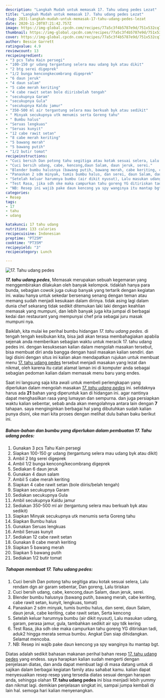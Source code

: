 ```yaml
---
description: "Langkah Mudah untuk memasak 17. Tahu udang pedes Lezat"
title: "Langkah Mudah untuk memasak 17. Tahu udang pedes Lezat"
slug: 2831-langkah-mudah-untuk-memasak-17-tahu-udang-pedes-lezat
date: 2020-11-20T07:21:42.757Z
image: https://img-global.cpcdn.com/recipes/77a5c3f4b5787e9d/751x532cq70/17-tahu-udang-pedes-foto-resep-utama.jpg
thumbnail: https://img-global.cpcdn.com/recipes/77a5c3f4b5787e9d/751x532cq70/17-tahu-udang-pedes-foto-resep-utama.jpg
cover: https://img-global.cpcdn.com/recipes/77a5c3f4b5787e9d/751x532cq70/17-tahu-udang-pedes-foto-resep-utama.jpg
author: Bessie Garrett
ratingvalue: 4.9
reviewcount: 13
recipeingredient:
- "3 pcs Tahu Kain persegi"
- "100-150 gr udang tergantung selera mau udang byk atau dikit"
- "2 btg serei digeprek"
- "1/2 bunga kencongkecombrang digeprek"
- "6 daun jeruk"
- "4 daun salam"
- "5 cabe merah keriting"
- "4 cabe rawit setan bole diirisbelah tengah"
- "secukupnya Garam"
- "secukupnya Gula"
- "secukupnya Kaldu jamur"
- "350-500 ml air tergantung selera mau berkuah byk atau sedikit"
- " Minyak secukupnya utk menumis serta Goreng tahu"
- " Bumbu halus"
- "Seruas lengkuas"
- "Seruas kunyit"
- "12 cabe rawit setan"
- "8 cabe merah keriting"
- "5 bawang merah"
- "5 bawang putih"
- "1/2 butir tomat"
recipeinstructions:
- "Cuci bersih Dan potong tahu segitiga atau kotak sesuai selera, Lalu rendam dgn air garam sebentar, Dan goreng, Lalu tiriskan"
- "Cuci bersih udang, cabe, kencong,daun Salam, daun jeruk, serei."
- "Blender bumbu halusnya (bawang putih, bawang merah, cabe keriting, cabe rawit setan, kunyit, lengkuas, tomat)"
- "Panaskan 2 sdm minyak, tumis bumbu halus, dan serei, daun Salam, daun jeruk, cabe keriting, cabe rawit setan, Serta kencong"
- "Setelah keluar harumnya bumbu (air dikit nyusut), Lalu masukan udang, garam, perasa jamur, gula, tambahkan sedikit air spy tdk kering"
- "Test Rasa, jika sdh oke maka campurkan tahu goreng YG ditiriskan tadi, aduk2 hingga merata semua bumbu. Angkat Dan siap dihidangkan. Selamat mencoba."
- "NB: Resep ini wajib pake daun kencong ya spy wanginya itu mantap bgt."
categories:
- Resep
tags:
- 17
- tahu
- udang

katakunci: 17 tahu udang 
nutrition: 133 calories
recipecuisine: Indonesian
preptime: "PT25M"
cooktime: "PT35M"
recipeyield: "3"
recipecategory: Lunch

---
```



![17. Tahu udang pedes](https://img-global.cpcdn.com/recipes/77a5c3f4b5787e9d/751x532cq70/17-tahu-udang-pedes-foto-resep-utama.jpg)

<b><i>17. tahu udang pedes</i></b>, Memasak merupakan sebuah kegemaran yang menggembirakan dilakukan oleh banyak kelompok. tidaklah hanya para bunda, sebagian cowok juga cukup banyak yang tertarik dengan kegiatan ini. walau hanya untuk sekedar bersenang senang dengan teman atau memang sudah menjadi kesukaan dalam dirinya. tidak asing lagi dalam dunia chef sekarang tidak sedikit ditemukan laki laki dengan keahlian memasak yang mumpuni, dan lebih banyak juga kita jumpai di berbagai kedai dan restaurant yang mempunyai chef pria sebagai juru masak mumpuni nya.



Baiklah, kita mulai ke perihal bumbu hidangan <i>17. tahu udang pedes</i>. di tengah tengah kesibukan kita, bisa jadi akan terasa membahagiakan apabila sejenak anda memberikan sebagian waktu untuk meracik 17. tahu udang pedes ini. dengan kesuksesan kalian dalam mengolah masakan tersebut, bisa membuat diri anda bangga dengan hasil masakan kalian sendiri. dan lagi disini dengan situs ini kalian akan mendapatkan rujukan untuk membuat menu <u>17. tahu udang pedes</u> tersebut menjadi masakan yang lezat dan nikmat, oleh karena itu catat alamat laman ini di komputer anda sebagai sebagian pedoman kalian dalam memasak menu baru yang endes.


Saat ini langsung saja kita awali untuk membeli perlengkapan yang diperlukan dalam mengolah masakan <u><i>17. tahu udang pedes</i></u> ini. setidaknya harus ada <b>21</b> bahan yang diperuntuk kan di hidangan ini. agar nantinya dapat menghasilkan rasa yang lumayan dan sempurna. dan juga persiapkan waktu kalian sebentar, sebab anda akan mengolahnya antara lain dengan <b>7</b> tahapan. saya menginginkan berbagai hal yang dibutuhkan sudah kalian punya disini, oke mari kita proses dengan melihat dulu bahan baku berikut ini.

<!--inarticleads1-->

##### Bahan-bahan dan bumbu yang diperlukan dalam pembuatan 17. Tahu udang pedes:

1. Gunakan 3 pcs Tahu Kain persegi
1. Siapkan 100-150 gr udang (tergantung selera mau udang byk atau dikit)
1. Ambil 2 btg serei digeprek
1. Ambil 1/2 bunga kencong/kecombrang digeprek
1. Sediakan 6 daun jeruk
1. Gunakan 4 daun salam
1. Ambil 5 cabe merah keriting
1. Siapkan 4 cabe rawit setan (bole diiris/belah tengah)
1. Siapkan secukupnya Garam
1. Sediakan secukupnya Gula
1. Ambil secukupnya Kaldu jamur
1. Sediakan 350-500 ml air (tergantung selera mau berkuah byk atau sedikit)
1. Siapkan  Minyak secukupnya utk menumis serta Goreng tahu
1. Siapkan  Bumbu halus
1. Gunakan Seruas lengkuas
1. Ambil Seruas kunyit
1. Sediakan 12 cabe rawit setan
1. Gunakan 8 cabe merah keriting
1. Siapkan 5 bawang merah
1. Siapkan 5 bawang putih
1. Sediakan 1/2 butir tomat




<!--inarticleads2-->

##### Tahapan membuat 17. Tahu udang pedes:

1. Cuci bersih Dan potong tahu segitiga atau kotak sesuai selera, Lalu rendam dgn air garam sebentar, Dan goreng, Lalu tiriskan
1. Cuci bersih udang, cabe, kencong,daun Salam, daun jeruk, serei.
1. Blender bumbu halusnya (bawang putih, bawang merah, cabe keriting, cabe rawit setan, kunyit, lengkuas, tomat)
1. Panaskan 2 sdm minyak, tumis bumbu halus, dan serei, daun Salam, daun jeruk, cabe keriting, cabe rawit setan, Serta kencong
1. Setelah keluar harumnya bumbu (air dikit nyusut), Lalu masukan udang, garam, perasa jamur, gula, tambahkan sedikit air spy tdk kering
1. Test Rasa, jika sdh oke maka campurkan tahu goreng YG ditiriskan tadi, aduk2 hingga merata semua bumbu. Angkat Dan siap dihidangkan. Selamat mencoba.
1. NB: Resep ini wajib pake daun kencong ya spy wanginya itu mantap bgt.




Diatas adalah sedikit bahasan makanan perihal bahan resep <u>17. tahu udang pedes</u> yang endess. saya harapkan kalian sudah mengerti dengan penjelasan diatas, dan anda dapat membuat lagi di masa datang untuk di sajikan dalam berbagai kegiatan family atau sahabat kamu. kalian dapat menyesuaikan resep resep yang tersedia diatas sesuai dengan harapan anda, sehingga olahan <b>17. tahu udang pedes</b> ini bisa menjadi lebih yummy dan nikmat lagi. demikian penjelasan singkat ini, sampai jumpa kembali di lain hal. semoga hari kalian menyenangkan.
